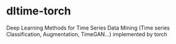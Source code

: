 # dltime-torch
Deep Learning Methods for Time Series Data Mining (Time series Classification, Augmentation, TimeGAN...) implemented by torch

